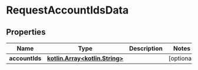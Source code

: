 # RequestAccountIdsData

## Properties
Name | Type | Description | Notes
------------ | ------------- | ------------- | -------------
**accountIds** | [**kotlin.Array&lt;kotlin.String&gt;**](.md) |  |  [optional]
